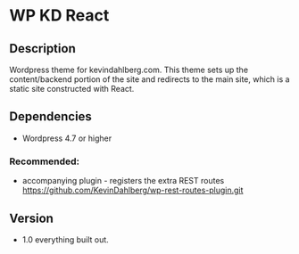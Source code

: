 # WP KD React

## Description
Wordpress theme for kevindahlberg.com.  This theme sets up the content/backend portion of the site and redirects to the main site, which is a static site constructed with React.

## Dependencies
* Wordpress 4.7 or higher

### Recommended:
* accompanying plugin - registers the extra REST routes
https://github.com/KevinDahlberg/wp-rest-routes-plugin.git

## Version
* 1.0 everything built out.
